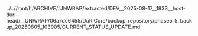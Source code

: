 ../..//mnt/h/ARCHIVE/.UNWRAP/extracted/DEV__2025-08-17__1833__host-duri-head/__UNWRAP/06a7dc6455/DuRiCore/backup_repository/phase5_5_backup_20250805_103905/CURRENT_STATUS_UPDATE.md